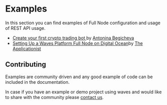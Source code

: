 # Examples

In this section you can find examples of Full Node configuration and usage of REST API usage.

* [Create your first crypto trading bot ](../development-and-api/examples/trading-bot.md)by [Antonina Begicheva](https://github.com/gingerabsurdity)
* [Setting Up a Waves Platform Full Node on Digital Ocean](../development-and-api/examples/set-up-full-node-on-digital-ocean.md)by [The Applicationist](https://github.com/theapplicationist)

## Contributing

Examples are community driven and any good example of code can be included in the documentation.

In case if you have an example or demo project using waves and would like to share with the community please [contact us](http://wavesplatform.com/forum).
